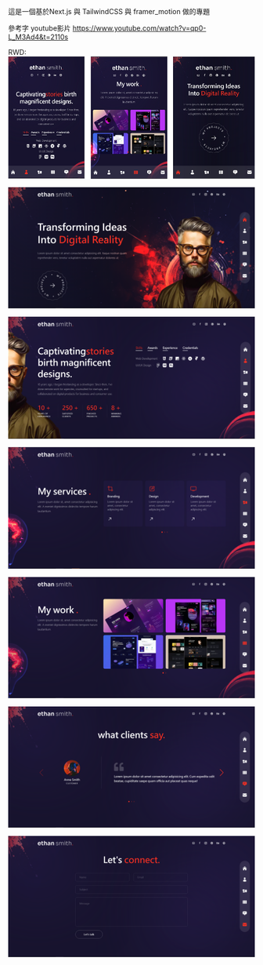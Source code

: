 這是一個基於Next.js 與 TailwindCSS 與 framer_motion 做的專題

參考字 youtube影片 https://www.youtube.com/watch?v=qp0-L_M3Ad4&t=2110s

RWD:
![image](https://github.com/7Huaa/NextJS_TailwindCSS_web/blob/master/RWD_001.PNG)

![image](https://github.com/7Huaa/NextJS_TailwindCSS_web/blob/master/Nextjs_home.PNG)

![image](https://github.com/7Huaa/NextJS_TailwindCSS_web/blob/master/Nextjs_about.PNG)

![image](https://github.com/7Huaa/NextJS_TailwindCSS_web/blob/master/Nextjs_services.PNG)

![image](https://github.com/7Huaa/NextJS_TailwindCSS_web/blob/master/Nextjs_work.PNG)

![image](https://github.com/7Huaa/NextJS_TailwindCSS_web/blob/master/Nextjs_testimonials.PNG)

![image](https://github.com/7Huaa/NextJS_TailwindCSS_web/blob/master/Nextjs_content.PNG)
